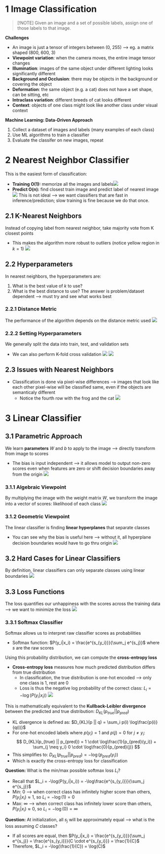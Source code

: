 
# 1 Image Classification
> [!NOTE] Given an image and a set of possible labels, assign one of those labels to that image.

**Challenges**
* An image is just a tensor of integers between (0, 255) ⟶ eg. a matrix shaped (800, 600, 3)
* **Viewpoint variation**: when the camera moves, the entire image tensor changes
* **Illumination**: images of the same object under different lighting looks significantly different
* **Background and Occlusion**: there may be objects in the background or covering the object
* **Deformation**: the same object (e.g. a cat) does not have a set shape, can be sitting, etc
* **Intraclass variation**: different breeds of cat looks different
* **Context**: objects of one class might look like another class under visual context

**Machine Learning: Data-Driven Approach**
1. Collect a dataset of images and labels (many examples of each class)
2. Use ML algorithms to train a classifier
3. Evaluate the classifer on new images, repeat

# 2 Nearest Neighbor Classifier
This is the easiest form of classification:
* **Training O(1):** memorize all the images and labels![](../../attachments/Pasted%20image%2020250405143314.png)
* **Predict O(n):** find closest train image and predict label of nearest image![](../../attachments/Pasted%20image%2020250405143321.png)
This is not ideal ⟶ we want classifiers that are fast in inference/prediction; slow training is fine because we do that once.

## 2.1 K-Nearest Neighbors
Instead of copying label from nearest neighbor, take majority vote from K closest points
* This makes the algorithm more robust to outliers (notice yellow region in $k=1$)
![](../../attachments/Pasted%20image%2020250405143524.png)

## 2.2 Hyperparameters
In nearest neighbors, the hyperparameters are:
1. What is the best value of $k$ to use?
2. What is the best distance to use?
The answer is problem/dataset dependent ⟶ must try and see what works best

### 2.2.1 Distance Metric
The performance of the algorithm depends on the distance metric used
![](../../attachments/Pasted%20image%2020250405143605.png)

### 2.2.2 Setting Hyperparameters
We generally split the data into train, test, and validation sets
* We can also perform K-fold cross validation
![](../../attachments/Pasted%20image%2020250405143931.png)
![](../../attachments/Pasted%20image%2020250405143954.png)

## 2.3 Issues with Nearest Neighbors
* Classification is done via pixel-wise differences ⟶ images that look like each other pixel-wise will be classified same, even if the objects are semanticaly different
	* Notice the fourth row with the frog and the cat
![](../../attachments/Pasted%20image%2020250405144625.png)

# 3 Linear Classifier
## 3.1 Parametric Approach
We learn **parameters** $W$ and $b$ to apply to the image ⟶ directly transform from image to scores
* The bias is input independent ⟶ it allows model to output non-zero scores even when features are zero or shift decision boundaries away from the origin
![](../../attachments/Pasted%20image%2020250405144819.png)

### 3.1.1 Algebraic Viewpoint
By multiplying the image with the weight matrix $W$, we transform the image into a vector of scores: likelihood of each class
![](../../attachments/Pasted%20image%2020250405144919.png)

### 3.1.2 Geometric Viewpoint
The linear classifier is finding **linear hyperplanes** that separate classes
* You can see why the bias is useful here ⟶ without it, all hyperplane decision boundaries would have to go thru origin
![](../../attachments/Pasted%20image%2020250405145253.png)

## 3.2 Hard Cases for Linear Classifiers
By definition, linear classifiers can only separate classes using linear boundaries
![](../../attachments/Pasted%20image%2020250405145355.png)

## 3.3 Loss Functions
The loss quantifies our unhappiness with the scores across the training data ⟶ we want to minimize the loss
![](../../attachments/Pasted%20image%2020250405145535.png)

### 3.3.1 Softmax Classifier
Softmax allows us to interpret raw classifier scores as probabilities
* Softmax function: $P(y_i|x_i) = \frac{e^{s_{y_i}}}{\sum_j e^{s_j}}$ where $s$ are the raw scores

Using this probability distribution, we can compute the **cross-entropy loss**
* **Cross-entropy loss** measures how much predicted distribution differs from true distribution
	* In classification, the true distribution is one-hot encoded ⟶ only one class is 1, rest are 0
	* Loss is thus the negative log probability of the correct class: $L_i = -\log(P(y_i|x_i))$
![](../../attachments/Pasted%20image%2020250405145756.png)

This is mathematically equivalent to the **Kullback-Leibler divergence** between the predicted and true distribution: $D_{KL}(p_{true} || p_{pred})$
* KL divergence is defined as: $D_{KL}(p || q) = \sum_i p(i) \log\frac{p(i)}{q(i)}$
* For one-hot encoded labels where $p(y_i) = 1$ and $p(j) = 0$ for $j \neq y_i$:
$$
D_{KL}(p_{true} || p_{pred}) = 1 \cdot \log\frac{1}{p_{pred}(y_i)} + \sum_{j \neq y_i} 0 \cdot \log\frac{0}{p_{pred}(j)}
$$
* This simplifies to: $D_{KL}(p_{true} || p_{pred}) = -\log(p_{pred}(y_i))$
* Which is exactly the cross-entropy loss for classification

**Question:** What is the min/max possible softmax loss $L_i$?
* Recall that $L_i = -\log(P(y_i|x_i)) = -\log\frac{e^{s_{y_i}}}{\sum_j e^{s_j}}$
* Min: 0 ⟶ when correct class has infinitely higher score than others, $P(y_i|x_i) \approx 1$, so $L_i = -\log(1) = 0$
* Max: $\infty$ ⟶ when correct class has infinitely lower score than others, $P(y_i|x_i) \approx 0$, so $L_i = -\log(0) = \infty$

**Question:** At initialization, all $s_j$ will be approximately equal ⟶ what is the loss assuming $C$ classes?
* If all scores are equal, then $P(y_i|x_i) = \frac{e^{s_{y_i}}}{\sum_j e^{s_j}} = \frac{e^{s_{y_i}}}{C \cdot e^{s_{y_i}}} = \frac{1}{C}$
* Therefore, $L_i = -\log(\frac{1}{C}) = \log(C)$
